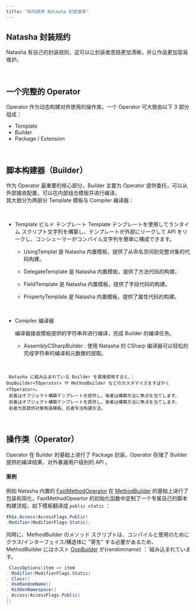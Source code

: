 ```yaml
---
title: "如何使用 Natasha 封装类库"
---
```


## Natasha 封装规约

Natasha 有自己的封装规则，这可以让封装者思路更加清晰，并让作品更加容易维护。

<br/>

## 一个完整的 Operator

Operator 作为动态构建对外使用的操作类，一个 Operator 可大致由以下 3 部分组成：

- Template
- Builder
- Package / Extension

<br/>

## 脚本构建器（Builder）

作为 Operator 最重要的核心部分，Builder 主要为 Operator 提供委托，可以从外部接收配置，可以在内部组合模板并进行编译。  
其大致分为两部分 Template 模板与 Compiler 编译器：

<br/>

- Template ビルド テンプレート Template テンプレートを使用してランタイム スクリプト文字列を構築し、テンプレートが外部にリークして API をリークし、コンシューマーがコンパイル文字列を簡単に構成できます。
  - UsingTemplat 是 Natasha 内置模板，提供了从命名空间到完整对象的代码构建。
  - DelegateTemplate 是 Natasha 内置模板，提供了方法代码的构建。

  - FieldTemplate 是 Natasha 内置模板，提供了字段代码的构建。

  - PropertyTemplate 是 Natasha 内置模板，提供了属性代码的构建。

<br/>

   - Compiler 编译器

        编译器接收模板提供的字符串并进行编译，完成 Builder 的编译任务。

      - AssemblyCSharpBuilder  : 使用 Natasha 的 CSharp 编译器可以轻松的完成字符串的编译和元数据的提取。


<br/>

     Natasha に組み込まれている Builder を直接使用すると、： OopBuilder<TOperator> や MethodBuilder などのカスタマイズをすばやく<TOperator>。
     前者はオブジェクト構築テンプレートを提供し、後者は構築方法に焦点を当てします。
     前者はオブジェクト構築テンプレートを提供し、後者は構築方法に焦点を当てします。
     前者为其提供对象构造模板，后者专注构建方法。

<br/>

## 操作类（Operator）

Operator 在 Builder 的基础上进行了 Package 封装，Operator 存储了 Builder 提供的编译结果，对外暴漏用户级别的 API 。
<br/>

#### 案例

例如 Natasha 内置的 [FastMethodOperator](https://github.com/dotnetcore/Natasha/blob/master/src/Natasha.CSharp/Natasha.CSharp.Template/Api/Level1/Operator/FastMethodOperator.cs) 在 [MethodBuilder](https://github.com/dotnetcore/Natasha/blob/master/src/Natasha.CSharp/Natasha.CSharp.Template/Builder/MethodBuilder.cs) 的基础上进行了包装和简化，FastMethodOpeartor 的初始化函数中定制了一个专属自己的脚本构建流程，如下模板翻译成 `public static` ：

```cs
this.Access(AccessFlags.Public)
.Modifier(ModifierFlags.Static);
```

同時に、MethodBuilder のメソッド スクリプトは、コンパイルと使用のためにクラス/インターフェイス/構造体に "寄生" する必要があるため、MethodBuilder にはホスト [OopBuilder](https://github.com/dotnetcore/Natasha/blob/master/src/Natasha.CSharp/Natasha.CSharp.Template/Builder/MethodBuilder.cs#L24) が</code>{randomname} ：`組み込まれています。

```cs
 ClassOptions(item => item
. Modifier(ModifierFlags.Static)
. Class()
. UseRandomName()
. HiddenNamespace()
. Access(AccessFlags.Public)
);
`
```
